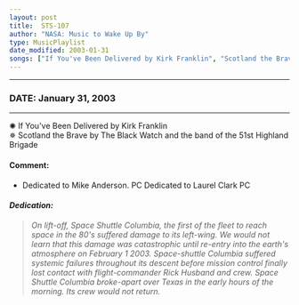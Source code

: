 ```yaml
---
layout: post
title:  STS-107
author: "NASA: Music to Wake Up By"
type: MusicPlaylist
date_modified: 2003-01-31
songs: ["If You've Been Delivered by Kirk Franklin", "Scotland the Brave by The Black Watch and the band of the 51st Highland Brigade"]
---
```


----
### DATE: January 31, 2003
----
✺ If You've Been Delivered by Kirk Franklin  &nbsp;<br />
✵ Scotland the Brave by The Black Watch and the band of the 51st Highland Brigade

#### Comment:
* Dedicated to Mike Anderson. PC
Dedicated to Laurel Clark PC

#### *Dedication:*
> *On lift-off, Space Shuttle Columbia, the first of the fleet to reach space in the 80's suffered damage to its left-wing. We would not learn that this damage was catastrophic until re-entry into the earth's atmosphere on February 1 2003. Space-shuttle Columbia suffered systemic failures throughout its descent before mission control finally lost contact with flight-commander Rick Husband and crew. Space Shuttle Columbia broke-apart over Texas in the early hours of the morning. Its crew would not return.*

<br/>
<center>
	<a target="_blank"
	   href="https://twitter.com/intent/tweet?hashtags=Space,NASA,Playlist,NASAWakeupCalls,SpaceProgram&text={{ page.author}}, '{{ page.songs.first }}' {{ page.title }}, {{ page.date | date: '%B %d, %Y' }}. {{ site.url }}{{ page.url }} @nasawakeupcalls">
	   <i class="fab fa-twitter" alt="Tweet this page" style="font-size: 1.3em;"></i>
	</a>
	&nbsp; 	<i class="fas fa-user-astronaut" style="font-size: 1.5em;"></i> &nbsp;
    <a type="amzn" search="'If You've Been Delivered by Kirk Franklin' or 'Scotland the Brave by The Black Watch and the band of the 51st Highland Brigade'" category="popular music">
        <i class="fab fa-amazon" style="font-size: 1.3em;"></i>
    </a>
</center>
